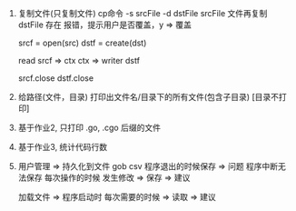 1. 复制文件(只复制文件)
    cp命令 -s srcFile -d dstFile
    srcFile 文件再复制
    dstFile 存在 报错，提示用户是否覆盖，y => 覆盖

    srcf = open(src)
    dstf = create(dst)

    read srcf => ctx
    ctx => writer dstf

    srcf.close
    dstf.close

2. 给路径(文件，目录)
    打印出文件名/目录下的所有文件(包含子目录) [目录不打印]

3. 基于作业2, 只打印 .go, .cgo 后缀的文件

4. 基于作业3, 统计代码行数

5. 用户管理 => 持久化到文件
    gob
    csv
    程序退出的时候保存 => 问题 程序中断无法保存
    每次操作的时候 发生修改 => 保存 => 建议

    加载文件 => 程序启动时
    每次需要的时候 => 读取 => 建议
